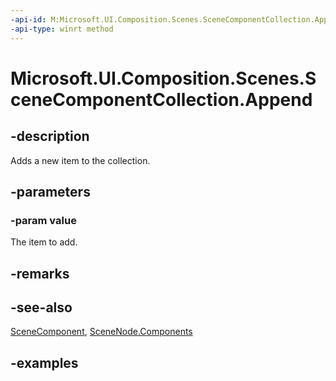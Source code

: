 ```yaml
---
-api-id: M:Microsoft.UI.Composition.Scenes.SceneComponentCollection.Append(Microsoft.UI.Composition.Scenes.SceneComponent)
-api-type: winrt method
---
```


<!-- Method syntax.
public void SceneComponentCollection.Append(SceneComponent value)
-->

# Microsoft.UI.Composition.Scenes.SceneComponentCollection.Append

## -description

Adds a new item to the collection.

## -parameters
### -param value

The item to add.

## -remarks

## -see-also

[SceneComponent](scenecomponent.md), [SceneNode.Components](scenenode_components.md)

## -examples

